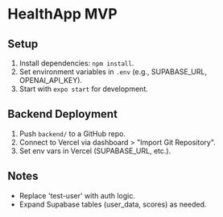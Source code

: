 # HealthApp MVP

## Setup
1. Install dependencies: `npm install`.
2. Set environment variables in `.env` (e.g., SUPABASE_URL, OPENAI_API_KEY).
3. Start with `expo start` for development.

## Backend Deployment
1. Push `backend/` to a GitHub repo.
2. Connect to Vercel via dashboard > "Import Git Repository".
3. Set env vars in Vercel (SUPABASE_URL, etc.).

## Notes
- Replace 'test-user' with auth logic.
- Expand Supabase tables (user_data, scores) as needed.